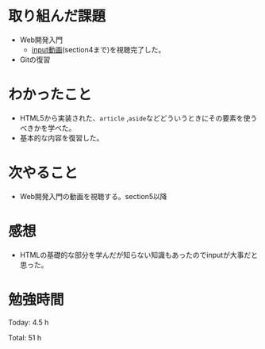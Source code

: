 # 取り組んだ課題
* Web開発入門
  * [input動画](https://www.udemy.com/course/web-application-development/)(section4まで)を視聴完了した。
* Gitの復習

# わかったこと
  * HTML5から実装された、`article` ,`aside`などどういうときにその要素を使うべきかを学べた。
  * 基本的な内容を復習した。

# 次やること
* Web開発入門の動画を視聴する。section5以降
  
# 感想
* HTMLの基礎的な部分を学んだが知らない知識もあったのでinputが大事だと思った。
  
# 勉強時間
Today: 4.5 h

Total: 51 h
